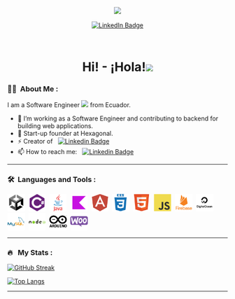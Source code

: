 
<p align="center"><img src="https://c.tenor.com/zn8iyusePtgAAAAC/joy.gif" width="300"/></p>
<p align="center">
<a href="https://www.linkedin.com/in/francisco-garcia-mosquera/"><img src="https://img.shields.io/badge/LinkedIn-blue?style=for-the-badge&logo=linkedin&logoColor=white" alt="LinkedIn Badge"></a>

<p align="center"><img src="https://komarev.com/ghpvc/?username=panchopuntoexe&style=flat-square&color=blue" alt=""></p>

<h1 align="center">Hi! - ¡Hola!<img src="https://media.giphy.com/media/hvRJCLFzcasrR4ia7z/giphy.gif" width="40"></h1>

### :woman_technologist: &nbsp;About Me :

I am a Software Engineer <img src="https://media.giphy.com/media/WUlplcMpOCEmTGBtBW/giphy.gif" width="30"> from Ecuador.

- 🔭 I’m working as a Software Engineer and contributing to backend for building web applications.
- 🌱 Start-up founder at Hexagonal.
- ⚡ Creator of  &nbsp; [![Linkedin Badge](https://img.shields.io/badge/-YourAnatomy-blue?style=flat)](https://youranatomy.software/)
- 📫 How to reach me: &nbsp; [![Linkedin Badge](https://img.shields.io/badge/-Francisco-blue?style=flat&logo=Linkedin&logoColor=white)](https://www.linkedin.com/in/francisco-garcia-mosquera)

---

### 🛠 &nbsp;Languages and Tools :

<p>
<img src="https://github.com/devicons/devicon/blob/master/icons/unity/unity-original.svg" title="Unity" alt="Unity" width="40" height="40"/>&nbsp;
<img src="https://github.com/devicons/devicon/blob/master/icons/csharp/csharp-plain.svg" title="C#" alt="C#" width="40" height="40"/>&nbsp;
<img src="https://github.com/devicons/devicon/blob/master/icons/java/java-original-wordmark.svg" title="Java" alt="Java" width="40" height="40"/>&nbsp;
<img src="https://github.com/devicons/devicon/blob/master/icons/kotlin/kotlin-plain.svg" title="Java" alt="Java" width="40" height="40"/>&nbsp;
<img src="https://github.com/devicons/devicon/blob/master/icons/angularjs/angularjs-plain.svg" title="Angular" alt="Angular" width="40" height="40"/>&nbsp;
<img src="https://github.com/devicons/devicon/blob/master/icons/css3/css3-plain-wordmark.svg"  title="CSS3" alt="CSS" width="40" height="40"/>&nbsp;
<img src="https://github.com/devicons/devicon/blob/master/icons/html5/html5-original.svg" title="HTML5" alt="HTML" width="40" height="40"/>&nbsp;
<img src="https://github.com/devicons/devicon/blob/master/icons/javascript/javascript-original.svg" title="JavaScript" alt="JavaScript" width="40" height="40"/>&nbsp;
<img src="https://github.com/devicons/devicon/blob/master/icons/firebase/firebase-plain-wordmark.svg" title="Firebase" alt="Firebase" width="40" height="40"/>&nbsp;
<img src="https://github.com/devicons/devicon/blob/master/icons/digitalocean/digitalocean-plain-wordmark.svg" title="Firebase" alt="Firebase" width="40" height="40"/>&nbsp;
<img src="https://github.com/devicons/devicon/blob/master/icons/mysql/mysql-original-wordmark.svg" title="MySQL"  alt="MySQL" width="40" height="40"/>&nbsp;
<img src="https://github.com/devicons/devicon/blob/master/icons/nodejs/nodejs-original-wordmark.svg" title="NodeJS" alt="NodeJS" width="40" height="40"/>&nbsp;
<img src="https://github.com/devicons/devicon/blob/master/icons/arduino/arduino-plain-wordmark.svg" title="Arduino" alt="NodeJS" width="40" height="40"/>&nbsp;
<img src="https://github.com/devicons/devicon/blob/master/icons/woocommerce/woocommerce-plain.svg" title="Arduino" alt="NodeJS" width="40" height="40"/>&nbsp;
</p>

---

### 🔥 &nbsp; My Stats :
[![GitHub Streak](http://github-readme-streak-stats.herokuapp.com?user=panchopuntoexe&theme=dark&background=000000)](https://git.io/streak-stats)

[![Top Langs](https://github-readme-stats.vercel.app/api/top-langs/?username=panchopuntoexe&layout=compact&theme=vision-friendly-dark)](https://github.com/anuraghazra/github-readme-stats)

---

